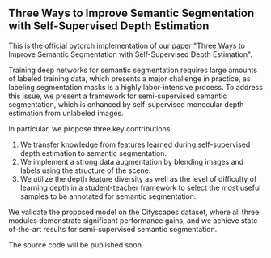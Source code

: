 ## Three Ways to Improve Semantic Segmentation with Self-Supervised Depth Estimation

This is the official pytorch implementation of our paper 
"Three Ways to Improve Semantic Segmentation with Self-Supervised Depth Estimation".

Training deep networks for semantic segmentation requires large amounts of labeled training data, which presents a major
challenge in practice, as labeling segmentation masks is a highly labor-intensive process. To address this issue, 
we present a framework for semi-supervised semantic segmentation, which is enhanced by self-supervised monocular depth 
estimation from unlabeled images.

In particular, we propose three key contributions:

1. We transfer knowledge from features learned during self-supervised depth estimation to semantic segmentation. 
2. We implement a strong data augmentation by blending images and labels using the structure of the scene.
3. We utilize the depth feature diversity as well as the level of difficulty of learning depth in a student-teacher 
framework to select the most useful samples to be annotated for semantic segmentation.

We validate the proposed model on the Cityscapes dataset, where all three modules demonstrate significant performance 
gains, and we achieve state-of-the-art results for semi-supervised semantic segmentation.

The source code will be published soon.
